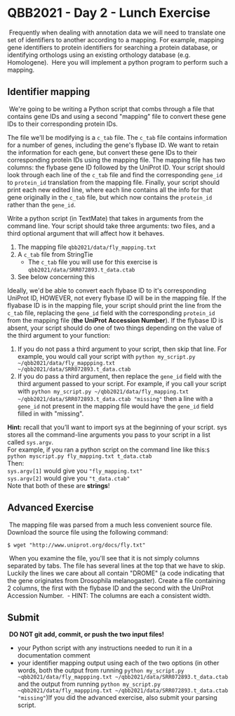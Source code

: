 # QBB2021 - Day 2 - Lunch Exercise
​
Frequently when dealing with annotation data we will need to translate
one set of identifiers to another according to a mapping. For example,
mapping gene identifiers to protein identifiers for searching a protein
database, or identifying orthologs using an existing orthology database
(e.g. Homologene).
​
Here you will implement a python program to perform such a mapping.
​
## Identifier mapping
​
We're going to be writing a Python script that combs through a file that contains gene IDs and using a second "mapping" file to convert these gene IDs to their corresponding protein IDs.

The file we'll be modifying is a `c_tab` file. The `c_tab` file contains information for a number of genes, including the gene's flybase ID. We want to retain the information for each gene, but convert these gene IDs to their corresponding protein IDs using the mapping file. The mapping file has two columns: the flybase gene ID followed by the UniProt ID. Your script should look through each line of the `c_tab` file and find the corresponding `gene_id` to `protein_id` translation from the mapping file. Finally, your script should print each new edited line, where each line contains all the info for that gene originally in the `c_tab` file, but which now contains the `protein_id` rather than the `gene_id`.

Write a python script (in TextMate) that takes in arguments from the command line. Your script should take three arguments: two files, and a third optional argument that will affect how it behaves.
​
  1. The mapping file `qbb2021/data/fly_mapping.txt`
  2. A `c_tab` file from StringTie
      * The `c_tab` file you will use for this exercise is `qbb2021/data/SRR072893.t_data.ctab`
  3. See below concerning this
​

Ideally, we'd be able to convert each flybase ID to it's corresponding UniProt ID, HOWEVER, not every flybase ID will be in the mapping file. If the flyabase ID is in the mapping file, your script should print the line from the `c_tab` file, replacing the `gene_id` field with the corresponding `protein_id` from the mapping file (**the UniProt Accession Number**). If the flybase ID is absent, your script should do one of two things depending on the value of the third argument to your function:
​
  1. If you do not pass a third argument to your script, then skip that line. For example, you would call your script with `python my_script.py ~/qbb2021/data/fly_mappping.txt ~/qbb2021/data/SRR072893.t_data.ctab`
  2. If you do pass a third argument, then replace the `gene_id` field with the third argument passed to your script. For example, if you call your script with `python my_script.py ~/qbb2021/data/fly_mapping.txt ~/qbb2021/data/SRR072893.t_data.ctab "missing"` then a line with a `gene_id` not present in the mapping file would have the `gene_id` field filled in with "missing".
​

**Hint:** recall that you’ll want to import sys at the beginning of your script. sys stores all the command-line arguments you pass to your script in a list called `sys.argv`.<br />
For example, if you ran a python script on the command line like this:`$ python myscript.py fly_mapping.txt t_data.ctab` <br />
Then: <br />
`sys.argv[1]` would give you `"fly_mapping.txt"` <br />
`sys.argv[2]` would give you `"t_data.ctab"` <br />
Note that both of these are **strings**!
​
## Advanced Exercise
​
The mapping file was parsed from a much less convenient source file. Download the source file using the following command:
​
```
$ wget "http://www.uniprot.org/docs/fly.txt"
```
​
When you examine the file, you'll see that it is not simply columns separated by tabs. The file has several lines at the top that we have to skip. Luckily the lines we care about all contain "DROME" (a code indicating that the gene originates from Drosophila melanogaster). Create a file containing 2 columns, the first with the flybase ID and the second with the UniProt Accession Number.
​
    - HINT: The columns are each a consistent width.
​
## Submit
​
**DO NOT git add, commit, or push the two input files!**
​
  - your Python script with any instructions needed to run it in a documentation comment
  - your identifier mapping output using each of the two options (in other words, both the output from running `python my_script.py ~qbb2021/data/fly_mappping.txt ~/qbb2021/data/SRR072893.t_data.ctab` and the output from running `python my_script.py ~qbb2021/data/fly_mappping.txt ~/qbb2021/data/SRR072893.t_data.ctab "missing"`)
​
  If you did the advanced exercise, also submit your parsing script.
